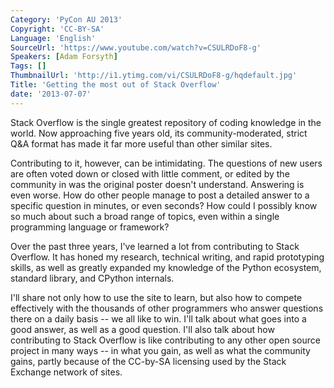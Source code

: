 ```yaml
---
Category: 'PyCon AU 2013'
Copyright: 'CC-BY-SA'
Language: 'English'
SourceUrl: 'https://www.youtube.com/watch?v=CSULRDoF8-g'
Speakers: [Adam Forsyth]
Tags: []
ThumbnailUrl: 'http://i1.ytimg.com/vi/CSULRDoF8-g/hqdefault.jpg'
Title: 'Getting the most out of Stack Overflow'
date: '2013-07-07'
---
```

Stack Overflow is the single greatest repository of coding knowledge in the world. Now approaching five years old, its community-moderated, strict Q&A format has made it far more useful than other similar sites.

Contributing to it, however, can be intimidating. The questions of new users are often voted down or closed with little comment, or edited by the community in was the original poster doesn't understand. Answering is even worse. How do other people manage to post a detailed answer to a specific question in minutes, or even seconds? How could I possibly know so much about such a broad range of topics, even within a single programming language or framework?

Over the past three years, I've learned a lot from contributing to Stack Overflow. It has honed my research, technical writing, and rapid prototyping skills, as well as greatly expanded my knowledge of the Python ecosystem, standard library, and CPython internals.

I'll share not only how to use the site to learn, but also how to compete effectively with the thousands of other programmers who answer questions there on a daily basis -- we all like to win. I'll talk about what goes into a good answer, as well as a good question. I'll also talk about how contributing to Stack Overflow is like contributing to any other open source project in many ways -- in what you gain, as well as what the community gains, partly because of the CC-by-SA licensing used by the Stack Exchange network of sites.